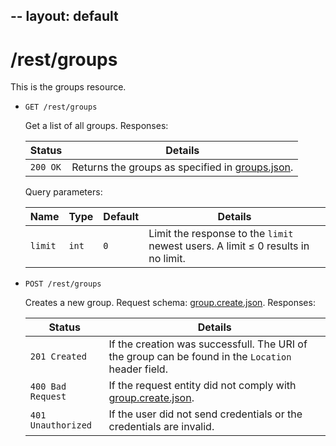 --
layout: default
--

# /rest/groups

This is the groups resource.

*   `GET /rest/groups`

    Get a list of all groups. Responses:

    | Status             | Details
    |--------------------|--------
    | `200 OK`           | Returns the groups as specified in [groups.json].

    Query parameters:

    | Name    | Type  | Default | Details
    |---------|-------|---------|--------
    | `limit` | `int` | `0`     | Limit the response to the `limit` newest users. A limit &le; 0 results in no limit.

*   `POST /rest/groups`

    Creates a new group. Request schema: [group.create.json]. Responses:

    | Status             | Details
    |--------------------|--------
    | `201 Created`      | If the creation was successfull. The URI of the group can be found in the `Location` header field.
    | `400 Bad Request`  | If the request entity did not comply with [group.create.json].
    | `401 Unauthorized` | If the user did not send credentials or the credentials are invalid.

[group.json]:        https://github.com/enviroCar/enviroCar-server/blob/master/rest/src/main/resources/schema/group.json "group.json"
[group.modify.json]: https://github.com/enviroCar/enviroCar-server/blob/master/rest/src/main/resources/schema/group.modify.json "group.modify.json"
[group.create.json]: https://github.com/enviroCar/enviroCar-server/blob/master/rest/src/main/resources/schema/group.create.json "group.create.json"
[groups.json]:       https://github.com/enviroCar/enviroCar-server/blob/master/rest/src/main/resources/schema/groups.json "groups.json"